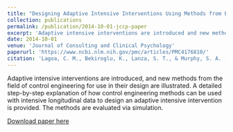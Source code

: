 ```yaml
---
title: "Designing Adaptive Intensive Interventions Using Methods from Engineering"
collection: publications
permalink: /publication/2014-10-01-jccp-paper
excerpt: 'Adaptive intensive interventions are introduced and new methods from the field of control engineering for use in their design are illustrated.'
date: 2014-10-01
venue: 'Journal of Consulting and Clinical Psychology'
paperurl: 'https://www.ncbi.nlm.nih.gov/pmc/articles/PMC4176810/'
citation: 'Lagoa, C. M., Bekiroglu, K., Lanza, S. T., & Murphy, S. A. (2014). Designing adaptive intensive interventions using methods from engineering. Journal of Consulting and Clinical Psychology, 82(5), 868–878. https://doi.org/10.1037/a0037736'
---
```

Adaptive intensive interventions are introduced, and new methods from the field of control engineering for use in their design are illustrated. A detailed step-by-step explanation of how control engineering methods can be used with intensive longitudinal data to design an adaptive intensive intervention is provided. The methods are evaluated via simulation.

[Download paper here](https://www.ncbi.nlm.nih.gov/pmc/articles/PMC4176810/)

